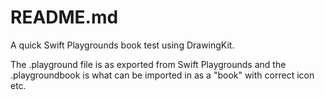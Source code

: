 # README.md
	
A quick Swift Playgrounds book test using DrawingKit.

The .playground file is as exported from Swift Playgrounds and the .playgroundbook is what can be imported in as a "book" with correct icon etc.